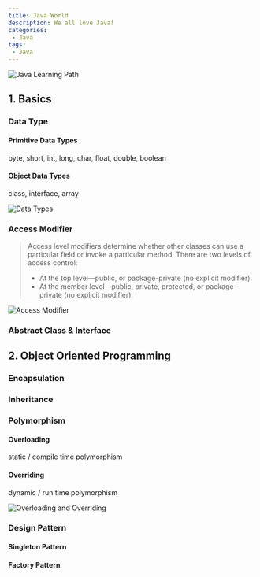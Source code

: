 ```yaml
---
title: Java World
description: We all love Java!
categories:
 - Java
tags:
 - Java
---
```



![Java Learning Path](www.powerhouserecruiters.com/wp-content/uploads/2017/11/java.png)
## 1. Basics

### Data Type
#### Primitive Data Types

byte, short, int, long, char, float, double, boolean
    
#### Object Data Types

class, interface, array

![Data Types](http://i1.wp.com/javafrombasics.com/wp-content/uploads/2016/06/data-types.gif?zoom=2&fit=720%2C540)
    
### Access Modifier
> Access level modifiers determine whether other classes can use a particular field or invoke a particular method. There are two levels of access control:
> - At the top level—public, or package-private (no explicit modifier).
> - At the member level—public, private, protected, or package-private (no explicit modifier).

![Access Modifier](https://qph.fs.quoracdn.net/main-qimg-07b6e84dcef8589f6fd02323f103a4cf.webp)

### Abstract Class & Interface


## 2. Object Oriented Programming

### Encapsulation

### Inheritance

### Polymorphism
#### Overloading

static / compile time polymorphism

#### Overriding

dynamic / run time polymorphism

![Overloading and Overriding](https://www.programcreek.com/wp-content/uploads/2009/02/overloading-vs-overriding.png)

### Design Pattern
#### Singleton Pattern
#### Factory Pattern
